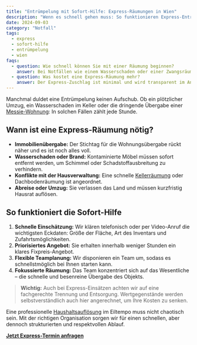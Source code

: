 ```yaml
---
title: "Entrümpelung mit Sofort-Hilfe: Express-Räumungen in Wien"
description: "Wenn es schnell gehen muss: So funktionieren Express-Entrümpelungen bei Wasserschäden, Umzug oder unerwarteten Notfällen."
date: 2024-09-03
category: "Notfall"
tags:
  - express
  - sofort-hilfe
  - entrümpelung
  - wien
faqs:
  - question: Wie schnell können Sie mit einer Räumung beginnen?
    answer: Bei Notfällen wie einem Wasserschaden oder einer Zwangsräumung sind wir oft noch am selben Tag oder innerhalb von 24 Stunden einsatzbereit.
  - question: Was kostet eine Express-Räumung mehr?
    answer: Der Express-Zuschlag ist minimal und wird transparent im Angebot ausgewiesen. Er deckt die sofortige Umplanung unserer Teams ab.
---
```

Manchmal duldet eine Entrümpelung keinen Aufschub. Ob ein plötzlicher Umzug, ein Wasserschaden im Keller oder die dringende Übergabe einer [Messie-Wohnung](/leistungen/messie-entruempelung/): In solchen Fällen zählt jede Stunde.

## Wann ist eine Express-Räumung nötig?

- **Immobilienübergabe:** Der Stichtag für die Wohnungsübergabe rückt näher und es ist noch alles voll.
- **Wasserschaden oder Brand:** Kontaminierte Möbel müssen sofort entfernt werden, um Schimmel oder Schadstoffausbreitung zu verhindern.
- **Konflikte mit der Hausverwaltung:** Eine schnelle [Kellerräumung](/leistungen/kellerraeumung/) oder Dachbodenräumung ist angeordnet.
- **Abreise oder Umzug:** Sie verlassen das Land und müssen kurzfristig Hausrat auflösen.

## So funktioniert die Sofort-Hilfe

1. **Schnelle Einschätzung:** Wir klären telefonisch oder per Video-Anruf die wichtigsten Eckdaten: Größe der Fläche, Art des Inventars und Zufahrtsmöglichkeiten.
2. **Priorisiertes Angebot:** Sie erhalten innerhalb weniger Stunden ein klares Fixpreis-Angebot.
3. **Flexible Teamplanung:** Wir disponieren ein Team um, sodass es schnellstmöglich bei Ihnen starten kann.
4. **Fokussierte Räumung:** Das Team konzentriert sich auf das Wesentliche – die schnelle und besenreine Übergabe des Objekts.

> **Wichtig:** Auch bei Express-Einsätzen achten wir auf eine fachgerechte Trennung und Entsorgung. Wertgegenstände werden selbstverständlich auch hier angerechnet, um Ihre Kosten zu senken.

Eine professionelle [Haushaltsauflösung](/leistungen/haushaltsaufloesung/) im Eiltempo muss nicht chaotisch sein. Mit der richtigen Organisation sorgen wir für einen schnellen, aber dennoch strukturierten und respektvollen Ablauf.

[**Jetzt Express-Termin anfragen**](/angebot/)

